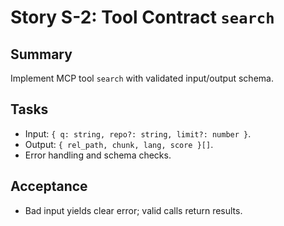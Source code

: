 # Story S-2: Tool Contract `search`

## Summary
Implement MCP tool `search` with validated input/output schema.

## Tasks
- Input: `{ q: string, repo?: string, limit?: number }`.
- Output: `{ rel_path, chunk, lang, score }[]`.
- Error handling and schema checks.

## Acceptance
- Bad input yields clear error; valid calls return results.

